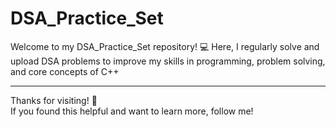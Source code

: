 # DSA_Practice_Set

Welcome to my DSA_Practice_Set repository! 💻
Here, I regularly solve and upload DSA problems to improve my skills in programming, problem solving, and core concepts of C++

-----
Thanks for visiting! 🌟   
If you found this helpful and want to learn more, follow me!       
